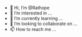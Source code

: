 - 👋 Hi, I’m @Rathope
- 👀 I’m interested in ...
- 🌱 I’m currently learning ...
- 💞️ I’m looking to collaborate on ...
- 📫 How to reach me ...

<!---
Rathope/Rathope is a ✨ special ✨ repository because its `README.md` (this file) appears on your GitHub profile.
You can click the Preview link to take a look at your changes.
--->
